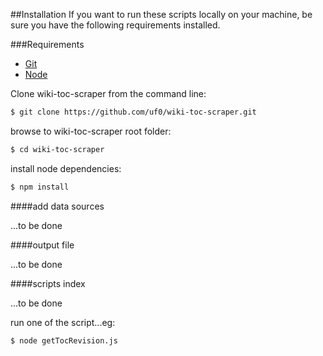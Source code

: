 ##Installation
If you want to run these scripts locally on your machine, be sure you have the following requirements installed.

###Requirements

- [Git](http://git-scm.com/book/en/Getting-Started-Installing-Git)
- [Node](http://nodejs.org/download/)


Clone wiki-toc-scraper from the command line:

``` sh
$ git clone https://github.com/uf0/wiki-toc-scraper.git
```

browse to wiki-toc-scraper root folder:

``` sh
$ cd wiki-toc-scraper
```

install node dependencies:

``` sh
$ npm install
```

####add data sources

...to be done

####output file

...to be done

####scripts index

...to be done



run one of the script...eg:

``` sh
$ node getTocRevision.js
```
